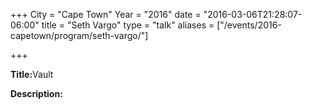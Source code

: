 +++
City = "Cape Town"
Year = "2016"
date = "2016-03-06T21:28:07-06:00"
title = "Seth Vargo"
type = "talk"
aliases = ["/events/2016-capetown/program/seth-vargo/"]

+++

<div class="span-15  ">
  <div class="span-15  last ">
    <p><strong>Title:</strong>Vault</p>
    <p><strong>Description:</strong></p>
  </div>
</div>
